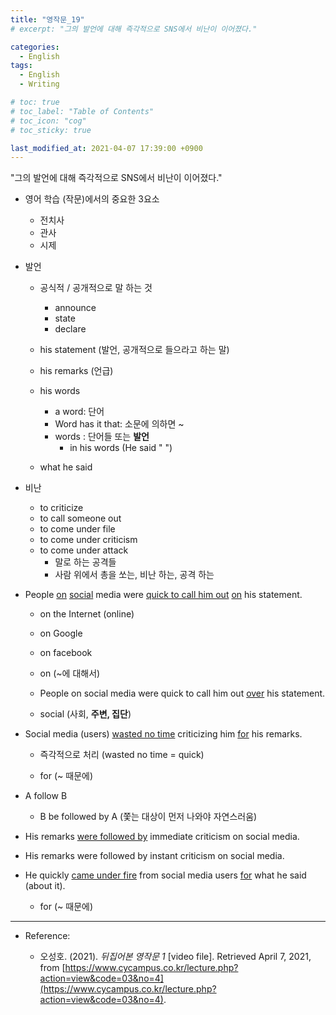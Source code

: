 ```yaml
---
title: "영작문_19"
# excerpt: "그의 발언에 대해 즉각적으로 SNS에서 비난이 이어졌다."

categories:
  - English
tags:
  - English
  - Writing

# toc: true 
# toc_label: "Table of Contents" 
# toc_icon: "cog"
# toc_sticky: true 

last_modified_at: 2021-04-07 17:39:00 +0900
---
```


"그의 발언에 대해 즉각적으로 SNS에서 비난이 이어졌다."

* 영어 학습 (작문)에서의 중요한 3요소
    * 전치사
    * 관사
    * 시제

* 발언
    * 공식적 / 공개적으로 말 하는 것
        * announce
        * state
        * declare

    * his statement (발언, 공개적으로 들으라고 하는 말)
    * his remarks (언급)
    * his words 
        * a word: 단어
        * Word has it that: 소문에 의하면 ~ 
        * words : 단어들 또는 **발언**
            * in his words (He said \" \")
    * what he said

* 비난
    * to criticize
    * to call someone out
    * to come under file
    * to come under criticism
    * to come under attack
        * 말로 하는 공격들
        * 사람 위에서 총을 쏘는, 비난 하는, 공격 하는

* People <u>on</u> <u>social</u> media were <u>quick to call him out</u> <u>on</u> his statement.
    * on the Internet (online)
    * on Google
    * on facebook

    * on (~에 대해서)
    * People on social media were quick to call him out <u>over</u> his statement.
        
    * social (사회, **주변, 집단**)
    
* Social media (users) <u>wasted no time</u> criticizing him <u>for</u> his remarks.
    * 즉각적으로 처리 (wasted no time = quick)

    * for (~ 때문에)

* A follow B
    * B be followed by A (쫓는 대상이 먼저 나와야 자연스러움)

* His remarks <u>were followed by</u> immediate criticism on social media.
* His remarks were followed by instant criticism on social media.

* He quickly <u>came under fire</u> from social media users <u>for</u> what he said (about it).
    * for (~ 때문에)

*** 

* Reference: 

    * 오성호. (2021). *뒤집어본 영작문 1* [video file]. Retrieved April 7, 2021, from [https://www.cycampus.co.kr/lecture.php?action=view&code=03&no=4](https://www.cycampus.co.kr/lecture.php?action=view&code=03&no=4).
